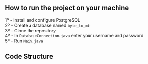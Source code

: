 ## How to run the project on your machine

1º - Install and configure PostgreSQL <br>
2º - Create a database named ```byte_to_mb``` <br>
3º - Clone the repository <br>
4º - In ```DatabaseConnection.java``` enter your username and password <br>
5º - Run ```Main.java```

## Code Structure 
